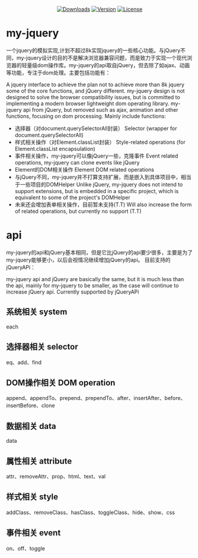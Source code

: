 <p align="center">
    <a href="https://www.npmjs.com/package/my-jquery"><img src="https://img.shields.io/npm/dm/my-jquery.svg" alt="Downloads"></a>
    <a href="https://www.npmjs.com/package/my-jquery"><img src="https://img.shields.io/npm/v/my-jquery.svg" alt="Version"></a>
    <a href="https://www.npmjs.com/package/my-jquery"><img src="https://img.shields.io/npm/l/my-jquery.svg" alt="License"></a>
</p>

# my-jquery
一个jquery的模拟实现,计划不超过8k实现jquery的一些核心功能。与jQuery不同，my-jquery设计的目的不是解决浏览器兼容问题，而是致力于实现一个现代浏览器的轻量级dom操作库。my-jquery的api取自jQuery，但去除了如ajax、动画等功能，专注于dom处理。主要包括功能有：

A jquery interface to achieve the plan not to achieve more than 8k jquery some of the core functions, and jQuery different. my-jquery design is not designed to solve the browser compatibility issues, but is committed to implementing a modern browser lightweight dom operating library. my-jquery api from jQuery, but removed such as ajax, animation and other functions, focusing on dom processing. Mainly include functions:

+ 选择器（对document.querySelectorAll封装）
Selector (wrapper for document.querySelectorAll)
+ 样式相关操作（对Element.classList封装）
Style-related operations (for Element.classList encapsulation)
+ 事件相关操作，my-jquery可以像jQuery一些，克隆事件
Event related operations,  my-jquery can clone events like jQuery
+ Element的DOM相关操作
Element DOM related operations
+ 与jQuery不同，my-jquery并不打算支持扩展，而是嵌入到具体项目中，相当于一些项目的DOMHelper
Unlike jQuery, my-jquery does not intend to support extensions, but is embedded in a specific project, which is equivalent to some of the project's DOMHelper
+ 未来还会增加表单相关操作，目前暂未支持(T.T)
Will also increase the form of related operations, but currently no support (T.T)

# api
my-jquery的api和jQuery基本相同，但是它比jQuery的api要少很多，主要是为了my-jquery能够更小，以后会视情况继续增加jQuery的api。
目前支持的jQueryAPi：

my-jquery api and jQuery are basically the same, but it is much less than the api, mainly for my-jquery to be smaller, as the case will continue to increase jQuery api.
Currently supported by jQueryAPi

## 系统相关 system
each

## 选择器相关 selector
eq、add、find

## DOM操作相关 DOM operation
append、appendTo、prepend、prependTo、after、insertAfter、before、insertBefore、clone

## 数据相关 data
data

## 属性相关 attribute
attr、removeAttr、prop、html、text、val

## 样式相关 style
addClass、removeClass、hasClass、toggleClass、hide、show、css

## 事件相关 event
on、off、toggle